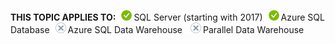 <Token>**THIS TOPIC APPLIES TO:**![yes](media/yes.png)SQL Server (starting with 2017)![yes](media/yes.png)Azure SQL Database![no](media/no.png)Azure SQL Data Warehouse ![no](media/no.png)Parallel Data Warehouse </Token>

